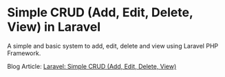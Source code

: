 Simple CRUD (Add, Edit, Delete, View) in Laravel
========

A simple and basic system to add, edit, delete and view using Laravel PHP Framework.

Blog Article: [Laravel: Simple CRUD (Add, Edit, Delete, View)](http://blog.chapagain.com.np/laravel-simple-crud-add-edit-delete-view-beginner-tutorial/)
